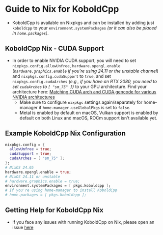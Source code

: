 # Guide to Nix for KoboldCpp
 - KoboldCpp is available on Nixpkgs and can be installed by adding just `koboldcpp` to your `environment.systemPackages` *(or it can also be placed in `home.packages`)*.
 
## KoboldCpp Nix - CUDA Support
 - In order to enable NVIDIA CUDA support, you will need to set `nixpkgs.config.allowUnfree`, `hardware.opengl.enable` (*`hardware.graphics.enable` if you're using 24.11 or the unstable channel*) and `nixpkgs.config.cudaSupport` to `true`, and set `nixpkgs.config.cudaArches` *(e.g., if you have an RTX 2080, you need to set `cudaArches` to `[ "sm_75" ]`)* to your GPU architecture. Find your architecture here: [Matching CUDA arch and CUDA gencode for various NVIDIA architectures](https://arnon.dk/matching-sm-architectures-arch-and-gencode-for-various-nvidia-cards/)
    - Make sure to configure `nixpkgs` settings again/separately for home-manager if `home-manager.useGlobalPkgs` is set to `false`.
    - Metal is enabled by default on macOS, Vulkan support is enabled by default on both Linux and macOS, ROCm support isn't available yet.

## Example KoboldCpp Nix Configuration
```nix
nixpkgs.config = {
  allowUnfree = true;
  cudaSupport = true;
  cudaArches = [ "sm_75" ];
};
# NixOS 24.05
hardware.opengl.enable = true;
# NixOS 24.11 or unstable
# hardware.graphics.enable = true;
environment.systemPackages = [ pkgs.koboldcpp ];
# If you're using home-manager to install KoboldCpp
# home.packages = [ pkgs.koboldcpp ];
```

## Getting Help for KoboldCpp Nix
- If you face any issues with running KoboldCpp on Nix, please open an issue [here](https://github.com/NixOS/nixpkgs/issues/new?assignees=&labels=0.kind%3A+bug&projects=&template=bug_report.md&title=)